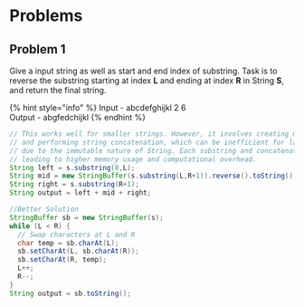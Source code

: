 # Problems

## Problem 1

Give a input string as well as start and end index of substring. Task is to reverse the substring starting at index **L** and ending at index **R** in String **S**, and return the final string.

{% hint style="info" %}
Input - abcdefghijkl 2 6 \
Output - abgfedchijkl
{% endhint %}

```java
// This works well for smaller strings. However, it involves creating multiple substrings 
// and performing string concatenation, which can be inefficient for large strings 
// due to the immutable nature of String. Each substring and concatenation creates new objects, 
// leading to higher memory usage and computational overhead.
String left = s.substring(0,L);
String mid = new StringBuffer(s.substring(L,R+1)).reverse().toString();
String right = s.substring(R+1);
String output = left + mid + right;
```

```java
//Better Solution
StringBuffer sb = new StringBuffer(s);
while (L < R) {
  // Swap characters at L and R
  char temp = sb.charAt(L);
  sb.setCharAt(L, sb.charAt(R));
  sb.setCharAt(R, temp);
  L++;
  R--;
}
String output = sb.toString();
```



